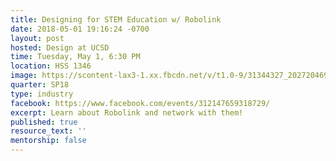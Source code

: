```yaml
---
title: Designing for STEM Education w/ Robolink
date: 2018-05-01 19:16:24 -0700
layout: post
hosted: Design at UCSD
time: Tuesday, May 1, 6:30 PM
location: HSS 1346
image: https://scontent-lax3-1.xx.fbcdn.net/v/t1.0-9/31344327_2027204690853325_4459851442680758272_n.jpg?_nc_cat=0&oh=0fcc4875b360b8b0035e2170708da782&oe=5B60C724
quarter: SP18
type: industry
facebook: https://www.facebook.com/events/312147659318729/
excerpt: Learn about Robolink and network with them!
published: true
resource_text: ''
mentorship: false
---
```

